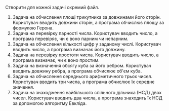 Створити для кожної задачі окремий файл.

1. Задача на обчислення площі трикутника за довжинами його сторін. Користувач вводить довжини сторін, а програма обчислює площу за формулою Герона.
2. Задача на перевірку парності числа. Користувач вводить число, а програма перевіряє, чи є воно парним чи непарним.
3. Задача на обчислення кількості цифр у заданому числі. Користувач вводить число, а програма визначає його довжину.
4. Задача на перевірку простоти числа. Користувач вводить число, а програма визначає, чи є воно простим.
5. Задача на визначення обсягу куба за його ребром. Користувач вводить довжину ребра, а програма обчислює об'єм куба.
6. Задача на обчислення середнього арифметичного трьох чисел. Користувач вводить три числа, а програма обчислює їх середнє значення.
7. Задача на знаходження найбільшого спільного дільника (НСД) двох чисел. Користувач вводить два числа, а програма знаходить їх НСД за допомогою алгоритму Евкліда.